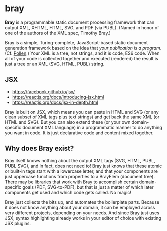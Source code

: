 # bray

**Bray** is a programmable static document processing framework that can output XML, XHTML, HTML, SVG, and PDF (via PUBL). (Named in honor of one of the authors of the XML spec, Timothy Bray.)

Bray is a simple, Turing-complete, JavaScript-based static document generation framework based on the idea that *your publication is a program*. (Cf. [Pollen](https://docs.racket-lang.org/pollen/).) Your XML is a tree, not strings, and it is code, ES6 code. When all of your code is collected together and executed (rendered) the result is just a tree or an XML (SVG, HTML, PUBL) string.

## JSX

* https://facebook.github.io/jsx/
* https://reactjs.org/docs/introducing-jsx.html
* https://reactjs.org/docs/jsx-in-depth.html

Bray is built on JSX, which means you can paste in HTML and SVG (or any clean subset of XML tags plus text strings) and get back the same XML (or HTML and SVG). But you can also extend these (or your own domain-specific document XML language) in a programmatic manner to do anything you want in code. It is just declarative code and content mixed together.

## Why does Bray exist?

Bray itself knows nothing about the output XML tags (SVG, HTML, PUBL, PUBL SVG), and in fact, does not need to! Bray just knows that these atomic or built-in tags start with a lowercase letter, and that your components are just uppercase functions from properties to a BrayElem (document tree). There may be libraries that work with Bray to accomplish certain domain-specific goals (PDF, SVG-to-PDF), but that is just a matter of which later components get used and which code gets called. No magic!

Bray just collects the bits up, and automates the boilerplate parts. Because it does not know anything about your domain, it can be employed across very different projects, depending on your needs. And since Bray just uses JSX, syntax highlighting already works in your editor of choice with existing JSX plugins.

